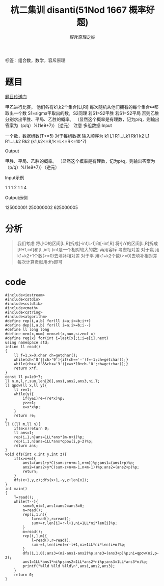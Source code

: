 ﻿---
title: 杭二集训 disanti(51Nod 1667 概率好题)
subtitle: "容斥原理之妙"
tags: 
 - 数论
 - 组合数
 - 容斥原理
grammar_cjkRuby: true
catalog: true
layout:  post
header-img: "img/header/P5.jpg"
preview-img: "/img/preview/P5.jpg"
---
标签：组合数，数学，容斥原理

# 题目

[题目传送门](http://www.51nod.com/onlineJudge/questionCode.html#!problemId=1667)


甲乙进行比赛。
他们各有k1,k2个集合[Li,Ri]
每次随机从他们拥有的每个集合中都取出一个数
S1=sigma甲取出的数，S2同理
若S1>S2甲胜 若S1=S2平局 否则乙胜
分别求出甲胜、平局、乙胜的概率。
（显然这个概率是有理数，记为p/q，则输出答案为（p/q）%(1e9+7)）（逆元）
注意 多组数据
Input

一个数，数据组数(T<=5)
对于每组数据 输入顺序为
 k1 L1 R1...Lk1 Rk1
k2 L1 R1...Lk2 Rk2
(k1,k2<=8,1<=L<=R<=10^7)

Output

甲胜、平局、乙胜的概率。
（显然这个概率是有理数，记为p/q，则输出答案为（p/q）%(1e9+7)）（逆元）

Input示例

1
1 1 2
1 1 4

Output示例

125000001 250000002 625000005



# 分析

> 我们考虑
将小O的区间[L,R]拆成[-inf,L-1]和[-inf,R]
将小Y的区间[L,R]拆成[R+1,inf]和[L,inf] 
(inf是一个相对较大的数)
再用容斥 考虑相对差 
对于赢 用k1+k2+1个数(>=0)去填补相对差
对于平 用k1+k2个数(>=0)去填补相对差
每次计算贡献用dfs即可


# code

```
#include<iostream>
#include<cstdio>
#include<cstdlib>
#include<cmath>
#include<cstring>
#include<algorithm>
#define rep(i,a,b) for(ll i=a;i<=b;i++)
#define dep(i,a,b) for(ll i=a;i>=b;i--)
#define ll long long
#define mem(x,num) memset(x,num,sizeof x)
#define reg(x) for(int i=last[x];i;i=e[i].next)
using namespace std;
inline ll read()
{
	ll f=1,x=0;char ch=getchar();
	while(ch<'0'||ch>'9'){if(ch=='-')f=-1;ch=getchar();}
	while(ch>='0'&&ch<='9'){x=x*10+ch-'0';ch=getchar();}
	return x*f;
}
const ll p=1e9+7;
ll n,m,l,r,sum,len[26],ans1,ans2,ans3,ni,T;
ll qpow(ll x,ll y){
	ll re=1;
	while(y){
		if(y&1)re=(re*x)%p;
		y>>=1;
		x=x*x%p;
	}
	return re;
}
ll C(ll m,ll n){
	if(m<n)return 0;
	ll ans=1;
	rep(i,1,n)ans=1LL*ans*(m-n+i)%p;
	rep(i,1,n)ans=1LL*ans*qpow(i,p-2)%p;
	return ans;
}
void dfs(int x,int y,int z){
	if(x>n+m){
		ans1=(ans1+y*C(sum-z+n+m-1,n+m))%p;ans1=(ans1+p)%p;
		ans2=(ans2+y*C(sum-z+n+m-1,n+m-1))%p;ans2=(ans2+p)%p;
		return;
	}
	dfs(x+1,y,z);dfs(x+1,-y,z+len[x]);
}
int main()
{
	T=read();
	while(T--){
		sum=0,ni=1,ans1=ans2=ans3=0;
		n=read();
		rep(i,1,n){
			l=read(),r=read();
			sum+=r,len[i]=r-l+1,ni=1LL*ni*len[i]%p;
		}
		m=read();
		rep(i,1,m){
			l=read(),r=read();
			sum-=l,len[i+n]=r-l+1,ni=1LL*ni*len[i+n]%p;
		}
		dfs(1,1,0);ans3=(ni-ans1-ans2)%p;ans3=(ans3+p)%p;ni=qpow(ni,p-2);
		ans1=1LL*ans1*ni%p;ans2=1LL*ans2*ni%p;ans3=1LL*ans3*ni%p;
		printf("%lld %lld %lld\n",ans1,ans2,ans3);
	}
	return 0;
}

```